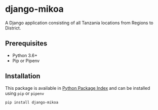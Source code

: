 # django-mikoa

A Django application consisting of all Tanzania locations from Regions to District.

## Prerequisites

* Python 3.6+
* Pip or Pipenv

## Installation

This package is available in [Python Package Index](https://pypi.org/project/django-mikoa/) and can be installed using `pip` or `pipenv`

```
pip install django-mikoa
```